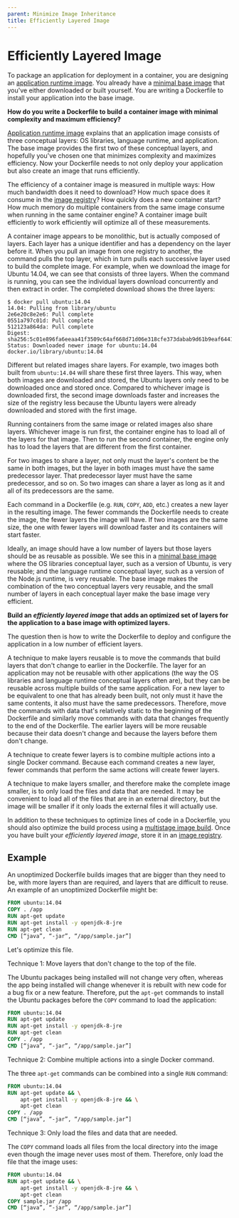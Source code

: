 ```yaml
---
parent: Minimize Image Inheritance
title: Efficiently Layered Image
---
```

# Efficiently Layered Image

To package an application for deployment in a container, you are designing an [application runtime image](Application-Runtime-Image.md). You already have a [minimal base image](minimal-base-image.md) that you've either downloaded or built yourself. You are writing a Dockerfile to install your application into the base image.

**How do you write a Dockerfile to build a container image with minimal complexity and maximum efficiency?**

[Application runtime image](Application-Runtime-Image.md) explains that an application image consists of three conceptual layers: OS libraries, language runtime, and application. The base image provides the first two of these conceptual layers, and hopefully you've chosen one that minimizes complexity and maximizes efficiency. Now your Dockerfile needs to not only deploy your application but also create an image that runs efficiently.

The efficiency of a container image is measured in multiple ways: How much bandwidth does it need to download? How much space does it consume in the [image registry](../container-architecture/image-registries-as-a-service.md)? How quickly does a new container start? How much memory do multiple containers from the same image consume when running in the same container engine? A container image built efficiently to work efficiently will optimize all of these measurements.

A container image appears to be monolithic, but is actually composed of layers. Each layer has a unique identifier and has a dependency on the layer before it. When you pull an image from one registry to another, the command pulls the top layer, which in turn pulls each successive layer used to build the complete image. For example, when we download the image for Ubuntu 14.04, we can see that consists of three layers. When the command is running, you can see the individual layers download concurrently and then extract in order. The completed download shows the three layers:

```shell
$ docker pull ubuntu:14.04
14.04: Pulling from library/ubuntu
2e6e20c8e2e6: Pull complete
0551a797c01d: Pull complete
512123a864da: Pull complete
Digest: sha256:5c01e896fa6eeaa41f3509c64af668d71d06e318cfe373dabab9d61b9eaf6441
Status: Downloaded newer image for ubuntu:14.04
docker.io/library/ubuntu:14.04
```

Different but related images share layers. For example, two images both built from `ubuntu:14.04` will share these first three layers. This way, when both images are downloaded and stored, the Ubuntu layers only need to be downloaded once and stored once. Compared to whichever image is downloaded first, the second image downloads faster and increases the size of the registry less because the Ubuntu layers were already downloaded and stored with the first image.

Running containers from the same image or related images also share layers. Whichever image is run first, the container engine has to load all of the layers for that image. Then to run the second container, the engine only has to load the layers that are different from the first container.

For two images to share a layer, not only must the layer's content be the same in both images, but the layer in both images must have the same predecessor layer. That predecessor layer must have the same predecessor, and so on. So two images can share a layer as long as it and all of its predecessors are the same.

Each command in a Dockerfile (e.g. `RUN`, `COPY`, `ADD`, etc.) creates a new layer in the resulting image. The fewer commands the Dockerfile needs to create the image, the fewer layers the image will have. If two images are the same size, the one with fewer layers will download faster and its containers will start faster.

Ideally, an image should have a low number of layers but those layers should be as reusable as possible. We see this in a [minimal base image](minimal-base-image.md) where the OS libraries conceptual layer, such as a version of Ubuntu, is very reusable; and the language runtime conceptual layer, such as a version of the Node.js runtime, is very reusable. The base image makes the combination of the two conceptual layers very reusable, and the small number of layers in each conceptual layer make the base image very efficient.

**Build an *efficiently layered image* that adds an optimized set of layers for the application to a base image with optimized layers.**

The question then is how to write the Dockerfile to deploy and configure the application in a low number of efficient layers.

A technique to make layers reusable is to move the commands that build layers that don't change to earlier in the Dockerfile. The layer for an application may not be reusable with other applications (the way the OS libraries and language runtime conceptual layers often are), but they can be reusable across multiple builds of the same application. For a new layer to be equivalent to one that has already been built, not only must it have the same contents, it also must have the same predecessors. Therefore, move the commands with data that's relatively static to the beginning of the Dockerfile and similarly move commands with data that changes frequently to the end of the Dockerfile. The earlier layers will be more reusable because their data doesn't change and because the layers before them don't change.

A technique to create fewer layers is to combine multiple actions into a single Docker command. Because each command creates a new layer, fewer commands that perform the same actions will create fewer layers.

A technique to make layers smaller, and therefore make the complete image smaller, is to only load the files and data that are needed. It may be convenient to load all of the files that are in an external directory, but the image will be smaller if it only loads the external files it will actually use.

In addition to these techniques to optimize lines of code in a Dockerfile, you should also optimize the build process using a [multistage image build](multistage-image-build.md). Once you have built your *efficiently layered image*, store it in an [image registry](../container-architecture/image-registries-as-a-service.md).

## Example

An unoptimized Dockerfile builds images that are bigger than they need to be, with more layers than are required, and layers that are difficult to reuse. An example of an unoptimized Dockerfile might be:

```dockerfile
FROM ubuntu:14.04
COPY . /app
RUN apt-get update
RUN apt-get install -y openjdk-8-jre
RUN apt-get clean
CMD [“java”, “-jar”, “/app/sample.jar”]
```

Let's optimize this file.

Technique 1: Move layers that don't change to the top of the file.

The Ubuntu packages being installed will not change very often, whereas the app being installed will change whenever it is rebuilt with new code for a bug fix or a new feature. Therefore, put the `apt-get` commands to install the Ubuntu packages before the `COPY` command to load the application:

```dockerfile
FROM ubuntu:14.04
RUN apt-get update
RUN apt-get install -y openjdk-8-jre
RUN apt-get clean
COPY . /app
CMD [“java”, “-jar”, “/app/sample.jar”]
```

Technique 2: Combine multiple actions into a single Docker command.

The three `apt-get` commands can be combined into a single `RUN` command:

```dockerfile
FROM ubuntu:14.04
RUN apt-get update && \
    apt-get install -y openjdk-8-jre && \
    apt-get clean
COPY . /app
CMD [“java”, “-jar”, “/app/sample.jar”]
```

Technique 3: Only load the files and data that are needed.

The `COPY` command loads all files from the local directory into the image even though the image never uses most of them. Therefore, only load the file that the image uses:

```dockerfile
FROM ubuntu:14.04
RUN apt-get update && \
    apt-get install -y openjdk-8-jre && \
    apt-get clean
COPY sample.jar /app
CMD [“java”, “-jar”, “/app/sample.jar”]
```

